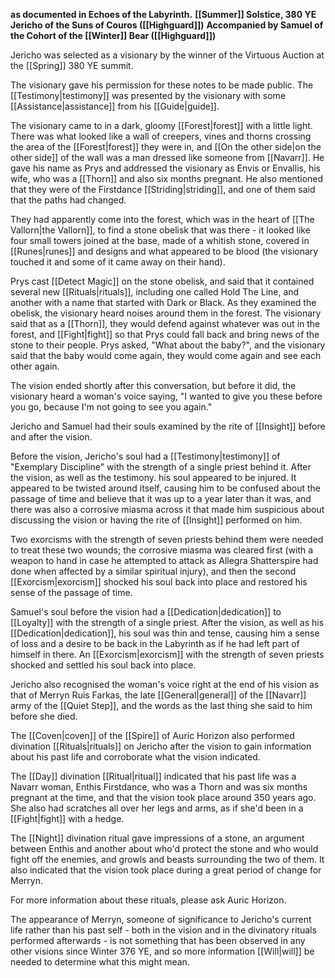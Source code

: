 **as documented in Echoes of the Labyrinth.**
**[[Summer]] Solstice, 380 YE**
**Jericho of the Suns of Couros ([[Highguard]])**
**Accompanied by Samuel of the Cohort of the [[Winter]] Bear ([[Highguard]])**

Jericho was selected as a visionary by the winner of the Virtuous Auction at the [[Spring]] 380 YE summit.

The visionary gave his permission for these notes to be made public. The [[Testimony|testimony]] was presented by the visionary with some [[Assistance|assistance]] from his [[Guide|guide]].

The visionary came to in a dark, gloomy [[Forest|forest]] with a little light. There was what looked like a wall of creepers, vines and thorns crossing the area of the [[Forest|forest]] they were in, and [[On the other side|on the other side]] of the wall was a man dressed like someone from [[Navarr]]. He gave his name as Prys and addressed the visionary as Envis or Envallis, his wife, who was a [[Thorn]] and also six months pregnant. He also mentioned that they were of the Firstdance [[Striding|striding]], and one of them said that the paths had changed.

They had apparently come into the forest, which was in the heart of [[The Vallorn|the Vallorn]], to find a stone obelisk that was there - it looked like four small towers joined at the base, made of a whitish stone, covered in [[Runes|runes]] and designs and what appeared to be blood (the visionary touched it and some of it came away on their hand).

Prys cast [[Detect Magic]] on the stone obelisk, and said that it contained several new [[Rituals|rituals]], including one called Hold The Line, and another with a name that started with Dark or Black. As they examined the obelisk, the visionary heard noises around them in the forest. The visionary said that as a [[Thorn]], they would defend against whatever was out in the forest, and [[Fight|fight]] so that Prys could fall back and bring news of the stone to their people. Prys asked, "What about the baby?", and the visionary said that the baby would come again, they would come again and see each other again.

The vision ended shortly after this conversation, but before it did, the visionary heard a woman's voice saying, "I wanted to give you these before you go, because I'm not going to see you again."

Jericho and Samuel had their souls examined by the rite of [[Insight]] before and after the vision.

Before the vision, Jericho's soul had a [[Testimony|testimony]] of "Exemplary Discipline" with the strength of a single priest behind it. After the vision, as well as the testimony. his soul appeared to be injured. It appeared to be twisted around itself, causing him to be confused about the passage of time and believe that it was up to a year later than it was, and there was also a corrosive miasma across it that made him suspicious about discussing the vision or having the rite of [[Insight]] performed on him.

Two exorcisms with the strength of seven priests behind them were needed to treat these two wounds; the corrosive miasma was cleared first (with a weapon to hand in case he attempted to attack as Allegra Shatterspire had done when affected by a similar spiritual injury), and then the second [[Exorcism|exorcism]] shocked his soul back into place and restored his sense of the passage of time.

Samuel's soul before the vision had a [[Dedication|dedication]] to [[Loyalty]] with the strength of a single priest. After the vision, as well as his [[Dedication|dedication]], his soul was thin and tense, causing him a sense of loss and a desire to be back in the Labyrinth as if he had left part of himself in there. An [[Exorcism|exorcism]] with the strength of seven priests shocked and settled his soul back into place.

Jericho also recognised the woman's voice right at the end of his vision as that of Merryn Ruis Farkas, the late [[General|general]] of the [[Navarr]] army of the [[Quiet Step]], and the words as the last thing she said to him before she died.

The [[Coven|coven]] of the [[Spire]] of Auric Horizon also performed divination [[Rituals|rituals]] on Jericho after the vision to gain information about his past life and corroborate what the vision indicated.

The [[Day]] divination [[Ritual|ritual]] indicated that his past life was a Navarr woman, Enthis Firstdance, who was a Thorn and was six months pregnant at the time, and that the vision took place around 350 years ago. She also had scratches all over her legs and arms, as if she'd been in a [[Fight|fight]] with a hedge.

The [[Night]] divination ritual gave impressions of a stone, an argument between Enthis and another about who'd protect the stone and who would fight off the enemies, and growls and beasts surrounding the two of them. It also indicated that the vision took place during a great period of change for Merryn.

For more information about these rituals, please ask Auric Horizon.

The appearance of Merryn, someone of significance to Jericho's current life rather than his past self - both in the vision and in the divinatory rituals performed afterwards - is not something that has been observed in any other visions since Winter 376 YE, and so more information [[Will|will]] be needed to determine what this might mean.